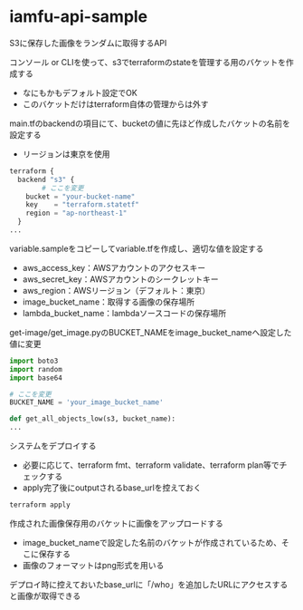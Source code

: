 # iamfu-api-sample
S3に保存した画像をランダムに取得するAPI

コンソール or CLIを使って、s3でterraformのstateを管理する用のバケットを作成する

- なにもかもデフォルト設定でOK
- このバケットだけはterraform自体の管理からは外す

main.tfのbackendの項目にて、bucketの値に先ほど作成したバケットの名前を設定する

- リージョンは東京を使用

```python
terraform {
  backend "s3" {
		# ここを変更
    bucket = "your-bucket-name"
    key    = "terraform.statetf"
    region = "ap-northeast-1"
  }
...
```

variable.sampleをコピーしてvariable.tfを作成し、適切な値を設定する

- aws_access_key：AWSアカウントのアクセスキー
- aws_secret_key：AWSアカウントのシークレットキー
- aws_region：AWSリージョン（デフォルト：東京）
- image_bucket_name：取得する画像の保存場所
- lambda_bucket_name：lambdaソースコードの保存場所

get-image/get_image.pyのBUCKET_NAMEをimage_bucket_nameへ設定した値に変更

```python
import boto3
import random
import base64

# ここを変更
BUCKET_NAME = 'your_image_bucket_name'

def get_all_objects_low(s3, bucket_name):
...
```

システムをデプロイする

- 必要に応じて、terraform fmt、terraform validate、terraform plan等でチェックする
- apply完了後にoutputされるbase_urlを控えておく

```bash
terraform apply
```

作成された画像保存用のバケットに画像をアップロードする

- image_bucket_nameで設定した名前のバケットが作成されているため、そこに保存する
- 画像のフォーマットはpng形式を用いる

デプロイ時に控えておいたbase_urlに「/who」を追加したURLにアクセスすると画像が取得できる
